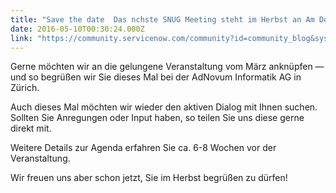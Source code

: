 ```yaml
---
title: "Save the date  Das nchste SNUG Meeting steht im Herbst an Am Donnerstag  Oktober "
date: 2016-05-10T00:30:24.000Z
link: "https://community.servicenow.com/community?id=community_blog&sys_id=866dea29dbd0dbc01dcaf3231f96199f"
---
```

<p>Gerne möchten wir an die gelungene Veranstaltung vom März anknüpfen — und so begrüßen wir Sie dieses Mal bei der AdNovum Informatik AG in Zürich. </p><p>Auch dieses Mal möchten wir wieder den aktiven Dialog mit Ihnen suchen. Sollten Sie Anregungen oder Input haben, so teilen Sie uns diese gerne direkt mit. </p><p></p><p>Weitere Details zur Agenda erfahren Sie ca. 6-8 Wochen vor der Veranstaltung. </p><p></p><p>Wir freuen uns aber schon jetzt, Sie im Herbst begrüßen zu dürfen! </p>
